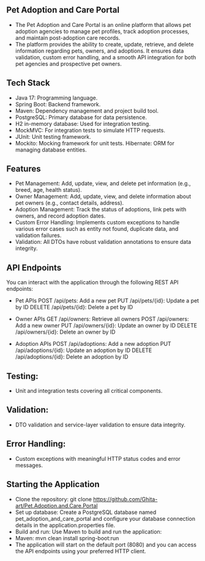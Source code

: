 ## Pet Adoption and Care Portal

- The Pet Adoption and Care Portal is an online platform that allows pet adoption agencies to manage pet profiles, track adoption processes, 
and maintain post-adoption care records.
- The platform provides the ability to create, update, retrieve, and delete information regarding pets, owners, and adoptions.
It ensures data validation, custom error handling, and a smooth API integration for both pet agencies and prospective pet owners.

## Tech Stack
- Java 17: Programming language. 
- Spring Boot: Backend framework. 
- Maven: Dependency management and project build tool.
- PostgreSQL: Primary database for data persistence. 
- H2 in-memory database: Used for integration testing.
- MockMVC: For integration tests to simulate HTTP requests. 
- JUnit: Unit testing framework.
- Mockito: Mocking framework for unit tests. Hibernate: ORM for managing database entities.

## Features
- Pet Management: Add, update, view, and delete pet information (e.g., breed, age, health status).
- Owner Management: Add, update, view, and delete information about pet owners (e.g., contact details, address).
- Adoption Management: Track the status of adoptions, link pets with owners, and record adoption dates.
- Custom Error Handling: Implements custom exceptions to handle various error cases such as entity not found, duplicate data, and validation failures.
- Validation: All DTOs have robust validation annotations to ensure data integrity.

## API Endpoints
You can interact with the application through the following REST API endpoints:

- Pet APIs
POST /api/pets: Add a new pet
PUT /api/pets/{id}: Update a pet by ID
DELETE /api/pets/{id}: Delete a pet by ID

- Owner APIs
GET /api/owners: Retrieve all owners
POST /api/owners: Add a new owner
PUT /api/owners/{id}: Update an owner by ID
DELETE /api/owners/{id}: Delete an owner by ID

- Adoption APIs
POST /api/adoptions: Add a new adoption
PUT /api/adoptions/{id}: Update an adoption by ID
DELETE /api/adoptions/{id}: Delete an adoption by ID

## Testing:
- Unit and integration tests covering all critical components.

## Validation:
- DTO validation and service-layer validation to ensure data integrity.

## Error Handling:
- Custom exceptions with meaningful HTTP status codes and error messages.

## Starting the Application
- Clone the repository: git clone https://github.com/Ghita-art/Pet.Adoption.and.Care.Portal
- Set up database: Create a PostgreSQL database named pet_adoption_and_care_portal and configure your database connection details in the application.properties file.
- Build and run: Use Maven to build and run the application:
- Maven: mvn clean install spring-boot:run
- The application will start on the default port (8080) and you can access the API endpoints using your preferred HTTP client.

